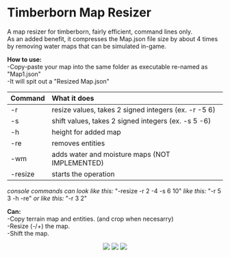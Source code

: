 # Timberborn Map Resizer
A map resizer for timberborn, fairly efficient, command lines only.  
As an added benefit, it compresses the Map.json file size by about 4 times by removing water maps that can be simulated in-game.  

**How to use:**  
-Copy-paste your map into the same folder as executable re-named as "Map1.json"  
-It will spit out a "Resized Map.json"  

Command | What it does
:---    | :---
-r      | resize values, takes 2 signed integers (ex. -r -5 6)
-s      | shift values, takes 2 signed integers  (ex. -s 5 -6)
-h      | height for added map
-re     | removes entities
-wm     | adds water and moisture maps (NOT IMPLEMENTED)
-resize | starts the operation

_console commands can look like this:_
"-resize -r 2 -4 -s 6 10"
_like this:_
"-r 5 3 -h -re"
_or like this:_
"-r 3 2"

**Can:**  
-Copy terrain map and entities. (and crop when necesarry)  
-Resize (-/+) the map.  
-Shift the map.  

<p align="center">
  <img src="https://i.redd.it/nghr0wzeq9p71.png">
  <img src="https://i.redd.it/pte3n77s7gp71.png">
  <img src="https://i.redd.it/r2zoqx6tppp71.png">
</p>
